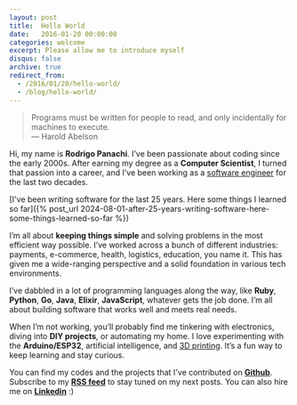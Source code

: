 ```yaml
---
layout: post
title:  Hello World
date:   2016-01-20 00:00:00
categories: welcome
excerpt: Please allow me to introduce myself
disqus: false
archive: true
redirect_from:
  - /2016/01/20/hello-world/
  - /blog/hello-world/
---
```


> Programs must be written for people to read, and only incidentally for machines to execute. <br/>
> ―  Harold Abelson


Hi, my name is <b>Rodrigo Panachi</b>. I’ve been passionate about coding since the early 2000s. After earning my degree as a <b>Computer Scientist</b>, I turned that passion into a career, and I’ve been working as a [software engineer](/category/software-engineering) for the last two decades.

[I've been writing software for the last 25 years. Here some things I learned so far]({% post_url 2024-08-01-after-25-years-writing-software-here-some-things-learned-so-far %})

I’m all about <b>keeping things simple</b> and solving problems in the most efficient way possible. I’ve worked across a bunch of different industries: payments, e-commerce, health, logistics, education, you name it. This has given me a wide-ranging perspective and a solid foundation in various tech environments.

I’ve dabbled in a lot of programming languages along the way, like <b>Ruby</b>, <b>Python</b>, <b>Go</b>, <b>Java</b>, <b>Elixir</b>, <b>JavaScript</b>, whatever gets the job done. I’m all about building software that works well and meets real needs.

When I’m not working, you’ll probably find me tinkering with electronics, diving into <b>DIY projects</b>, or automating my home. I love experimenting with the <b>Arduino/ESP32</b>, artificial intelligence, and [3D printing]({{site.links.printables}}). It’s a fun way to keep learning and stay curious.

You can find my codes and the projects that I've contributed on <b>[Github]({{site.links.github}})</b>. Subscribe to my <b>[RSS feed]({{site.links.feed}})</b> to stay tuned on my next posts. You can also hire me on <b>[Linkedin]({{site.links.linkedin}})</b> :)
